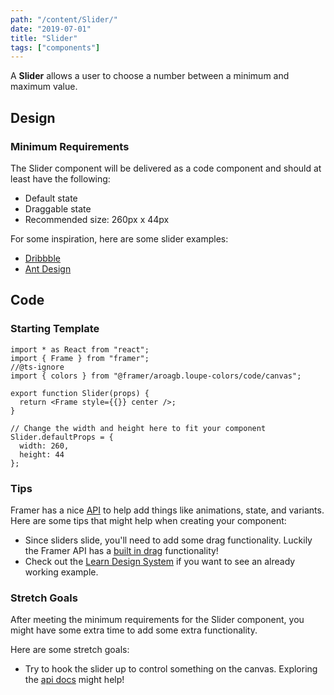 ```yaml
---
path: "/content/Slider/"
date: "2019-07-01"
title: "Slider"
tags: ["components"]
---
```


A **Slider** allows a user to choose a number between a minimum and maximum value.

## Design

### Minimum Requirements

The Slider component will be delivered as a code component and should at least have the following:

- Default state
- Draggable state
- Recommended size: 260px x 44px

For some inspiration, here are some slider examples:

- [Dribbble](https://dribbble.com/search/shots/popular/animation?q=slider)
- [Ant Design](https://ant.design/components/slider/)

## Code

### Starting Template

```tsx
import * as React from "react";
import { Frame } from "framer";
//@ts-ignore
import { colors } from "@framer/aroagb.loupe-colors/code/canvas";

export function Slider(props) {
  return <Frame style={{}} center />;
}

// Change the width and height here to fit your component
Slider.defaultProps = {
  width: 260,
  height: 44
};
```

### Tips

Framer has a nice [API](https://www.framer.com/api/) to help add things like animations, state, and variants. Here are some tips that might help when creating your component:

- Since sliders slide, you'll need to add some drag functionality. Luckily the Framer API has a [built in drag](https://www.framer.com/api/frame/#drag) functionality!
- Check out the [Learn Design System](https://store.framer.com/package/steveruizok/education) if you want to see an already working example.

### Stretch Goals

After meeting the minimum requirements for the Slider component, you might have some extra time to add some extra functionality.

Here are some stretch goals:

- Try to hook the slider up to control something on the canvas. Exploring the [api docs](https://www.framer.com/api/tutorial/) might help!
